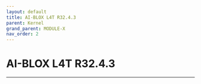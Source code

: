 ```yaml
---
layout: default
title: AI-BLOX L4T R32.4.3
parent: Kernel
grand_parent: MODULE-X
nav_order: 2
---
```


# AI-BLOX L4T R32.4.3

---
